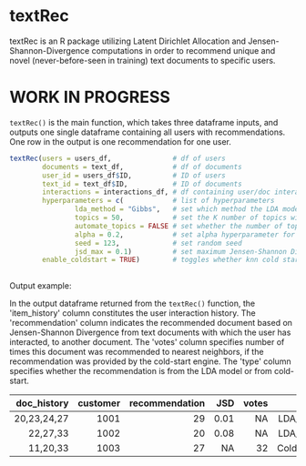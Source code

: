 # textRec
textRec is an R package utilizing Latent Dirichlet Allocation and Jensen-Shannon-Divergence computations in order to recommend unique and novel (never-before-seen in training) text documents to specific users. 


# WORK IN PROGRESS

```textRec()``` is the main function, which takes three dataframe inputs, and outputs one single dataframe containing all users with recommendations. One row in the output is one recommendation for one user. 

```R 
textRec(users = users_df,               # df of users
        documents = text_df,            # df of documents
        user_id = users_df$ID,          # ID of users
        text_id = text_df$ID,           # ID of documents
        interactions = interactions_df, # df containing user/doc interactions
        hyperparameters = c(            # list of hyperparameters
                lda_method = "Gibbs",   # set which method the LDA model should use
                topics = 50,            # set the K number of topics with which to run the LDA model
                automate_topics = FALSE # set whether the number of topics should be automated
                alpha = 0.2,            # set alpha hyperparameter for the LDA model
                seed = 123,             # set random seed 
                jsd_max = 0.1)          # set maximum Jensen-Shannon Divergence to qualify as recomnedation
        enable_coldstart = TRUE)        # toggles whether knn cold start engine should be enabled
        
```

Output example:

In the output dataframe returned from the ```textRec()``` function, the 'item_history' column constitutes the user interaction history. The 'recommendation' column indicates the recommended document based on Jensen-Shannon Divergence from text documents with which the user has interacted, to another document. The 'votes' column specifies number of times this document was recommended to nearest neighbors, if the recommendation was provided by the cold-start engine. The 'type' column specifies whether the recommendation is from the LDA model or from cold-start.

| doc_history    | customer   |	recommendation  |	JSD   | votes  | type   |
|----------------:|-----------:|-----------------:|----------:|------------:|-------:|
| 20,23,24,27     |     1001   |	           29   |	0.01      | NA	      | LDA_JSD  |
| 22,27,33        |     1002   |	           20   |	0.08      | NA	      | LDA_JSD   |
| 11,20,33        |     1003   |	           27   |	NA        | 32	      | ColdStart   |
